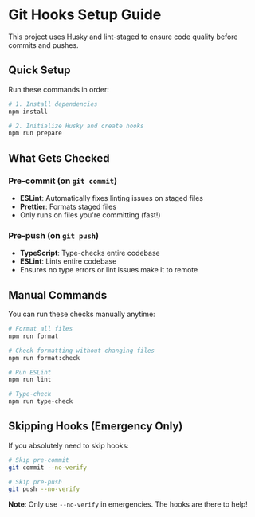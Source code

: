 # Git Hooks Setup Guide

This project uses Husky and lint-staged to ensure code quality before commits and pushes.

## Quick Setup

Run these commands in order:

```bash
# 1. Install dependencies
npm install

# 2. Initialize Husky and create hooks
npm run prepare
```

## What Gets Checked

### Pre-commit (on `git commit`)

- **ESLint**: Automatically fixes linting issues on staged files
- **Prettier**: Formats staged files
- Only runs on files you're committing (fast!)

### Pre-push (on `git push`)

- **TypeScript**: Type-checks entire codebase
- **ESLint**: Lints entire codebase
- Ensures no type errors or lint issues make it to remote

## Manual Commands

You can run these checks manually anytime:

```bash
# Format all files
npm run format

# Check formatting without changing files
npm run format:check

# Run ESLint
npm run lint

# Type-check
npm run type-check
```

## Skipping Hooks (Emergency Only)

If you absolutely need to skip hooks:

```bash
# Skip pre-commit
git commit --no-verify

# Skip pre-push
git push --no-verify
```

**Note**: Only use `--no-verify` in emergencies. The hooks are there to help!
